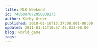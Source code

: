 ```yaml
---
title: MLK Weekend
id: 7405087072050839273
author: Kirby Urner
published: 2010-01-16T15:37:00.001-08:00
updated: 2011-01-11T10:57:46.833-08:00
blog: world_game
tags: 
---
```



